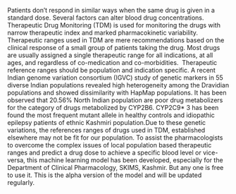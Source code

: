 Patients don’t respond in similar ways when the same drug is given in a standard dose. Several
factors can alter blood drug concentrations. Therapeutic Drug Monitoring (TDM) is used for
monitoring the drugs with narrow therapeutic index and marked pharmacokinetic variability.
Therapeutic ranges used in TDM are mere recommendations based on the clinical response of a
small group of patients taking the drug. Most drugs are usually assigned a single therapeutic
range for all indications, at all ages, and regardless of co-medication and co-morbidities. 
Therapeutic reference ranges should be population and indication specific.
A recent Indian genome variation consortium (IGVC) study of genetic markers in 55 diverse
Indian populations revealed high heterogeneity among the Dravidian populations and showed
dissimilarity with HapMap populations. It has been observed that 20.56% North Indian
population are poor drug metabolizers for the category of drugs metabolized by CYP2B6.
CYP2C9* 3 has been found the most frequent mutant allele in healthy controls and idiopathic
epilepsy patients of ethnic Kashmiri population.Due to these genetic variations, the references
ranges of drugs used in TDM, established elsewhere may not be fit for our population.
To assist the pharmacologists to overcome the complex issues of local population based
therapeutic ranges and predict a drug dose to achieve a specific blood level or vice-versa, this
machine learning model has been developed, especially for the Department of Clinical
Pharmacology, SKIMS, Kashmir. But any one is free to use it. This is the alpha version of the
model and will be updated regularly.
